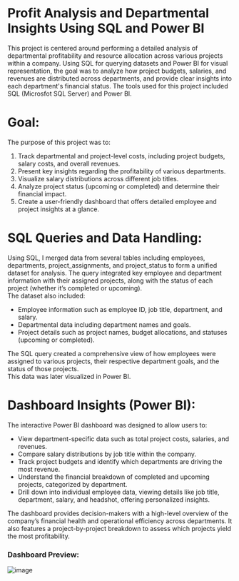 # Profit Analysis and Departmental Insights Using SQL and Power BI
This project is centered around performing a detailed analysis of departmental profitability and resource allocation across various projects within a company. Using SQL for querying datasets and Power BI for visual representation, the goal was to analyze how project budgets, salaries, and revenues are distributed across departments, and provide clear insights into each department's financial status. The tools used for this project included SQL (Microsfot SQL Server) and Power BI.

# Goal: 
The purpose of this project was to: </br>
1. Track departmental and project-level costs, including project budgets, salary costs, and overall revenues. </br>
2. Present key insights regarding the profitability of various departments.</br>
3. Visualize salary distributions across different job titles.</br>
4. Analyze project status (upcoming or completed) and determine their financial impact.</br>
5. Create a user-friendly dashboard that offers detailed employee and project insights at a glance.</br>

# SQL Queries and Data Handling: 

Using SQL, I merged data from several tables including employees, departments, project_assignments, and project_status to form a unified dataset for analysis. The query integrated key employee and department information with their assigned projects, along with the status of each project (whether it’s completed or upcoming).</br>
The dataset also included:</br>
- Employee information such as employee ID, job title, department, and salary.</br>
- Departmental data including department names and goals.</br>
- Project details such as project names, budget allocations, and statuses (upcoming or completed).</br>

The SQL query created a comprehensive view of how employees were assigned to various projects, their respective department goals, and the status of those projects. </br>This data was later visualized in Power BI.</br>

# Dashboard Insights (Power BI): 

The interactive Power BI dashboard was designed to allow users to:</br>
- View department-specific data such as total project costs, salaries, and revenues.</br>
- Compare salary distributions by job title within the company.</br>
- Track project budgets and identify which departments are driving the most revenue.</br>
- Understand the financial breakdown of completed and upcoming projects, categorized by department.</br>
- Drill down into individual employee data, viewing details like job title, department, salary, and headshot, offering personalized insights.</br>

The dashboard provides decision-makers with a high-level overview of the company’s financial health and operational efficiency across departments. It also features a project-by-project breakdown to assess which projects yield the most profitability.</br>
### Dashboard Preview:
![image](https://github.com/user-attachments/assets/75aed4ef-4d6a-4b80-80f3-540f3161bad6)
